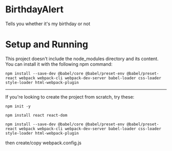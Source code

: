 # BirthdayAlert
Tells you whether it's my birthday or not

# Setup and Running
This project doesn't include the node_modules directory and its content. You can install it with the following npm command:

```npm install --save-dev @babel/core @babel/preset-env @babel/preset-react webpack webpack-cli webpack-dev-server babel-loader css-loader style-loader html-webpack-plugin```

***

If you're looking to create the project from scratch, try these:

```npm init -y```

```npm install react react-dom```

```npm install --save-dev @babel/core @babel/preset-env @babel/preset-react webpack webpack-cli webpack-dev-server babel-loader css-loader style-loader html-webpack-plugin```

then create/copy webpack.config.js
